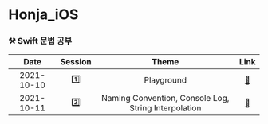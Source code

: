 # Honja_iOS
### ⚒ Swift 문법 공부


|    Date    | Session |                        Theme                         |                             Link                             |
| :--------: | :-----: | :--------------------------------------------------: | :----------------------------------------------------------: |
| 2021-10-10 |    1️⃣    |                      Playground                      |     [🔗](https://velog.io/@mindyeoi/iOSSwift-Playground)     |
| 2021-10-11 |    2️⃣    | Naming Convention, Console Log, String Interpolation | [🔗](https://velog.io/@mindyeoi/iOSSwift-%EB%84%A4%EC%9D%B4%EB%B0%8D-%EC%BB%A8%EB%B2%A4%EC%85%98%EC%BD%98%EC%86%94-%EB%A1%9C%EA%B7%B8%EB%AC%B8%EC%9E%90%EC%97%B4-%EB%B3%B4%EA%B0%84%EB%B2%95) |

